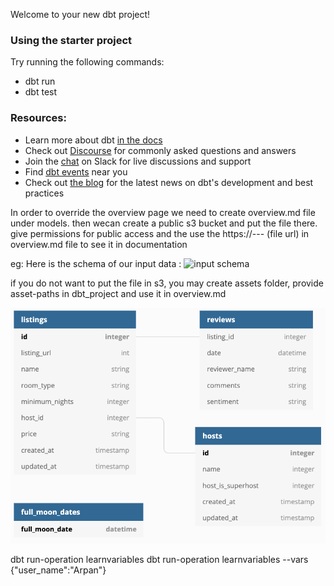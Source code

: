 Welcome to your new dbt project!

### Using the starter project

Try running the following commands:
- dbt run
- dbt test


### Resources:
- Learn more about dbt [in the docs](https://docs.getdbt.com/docs/introduction)
- Check out [Discourse](https://discourse.getdbt.com/) for commonly asked questions and answers
- Join the [chat](https://community.getdbt.com/) on Slack for live discussions and support
- Find [dbt events](https://events.getdbt.com) near you
- Check out [the blog](https://blog.getdbt.com/) for the latest news on dbt's development and best practices

In order to override the overview page we need to create overview.md file under models.
then wecan create a public s3 bucket and put the file there. give permissions for public access and the use the https://--- (file url) in overview.md file to see it in documentation

eg:  Here is the schema of our input data :
![input schema](https://dbt-airbnb-schema.s3.ap-southeast-2.amazonaws.com/input_schema.png)


if you do not want to put the file in s3, you may create assets folder, provide asset-paths in dbt_project and use it in overview.md

![input schema](assets/input_schema.png)

dbt run-operation learnvariables
dbt run-operation learnvariables --vars {"user_name":"Arpan"}